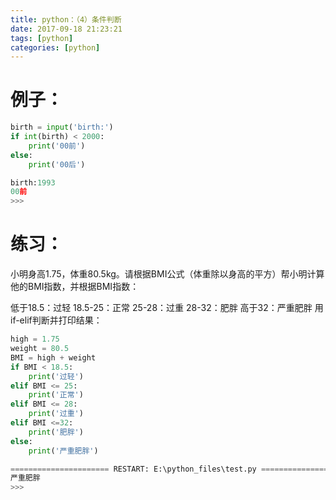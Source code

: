 ```yaml
---
title: python：（4）条件判断
date: 2017-09-18 21:23:21
tags: [python]
categories: [python]
---
```

# 例子：
```python
birth = input('birth:')
if int(birth) < 2000:
    print('00前')
else:
    print('00后')
```
```python
birth:1993
00前
>>> 
```
# 练习：

小明身高1.75，体重80.5kg。请根据BMI公式（体重除以身高的平方）帮小明计算他的BMI指数，并根据BMI指数：

低于18.5：过轻
18.5-25：正常
25-28：过重
28-32：肥胖
高于32：严重肥胖
用if-elif判断并打印结果：
```python
high = 1.75
weight = 80.5
BMI = high + weight
if BMI < 18.5:
    print('过轻')
elif BMI <= 25:
    print('正常')
elif BMI <= 28:
    print('过重')
elif BMI <=32:
    print('肥胖')
else:
    print('严重肥胖')
```
```python
====================== RESTART: E:\python_files\test.py ======================
严重肥胖
>>> 
```